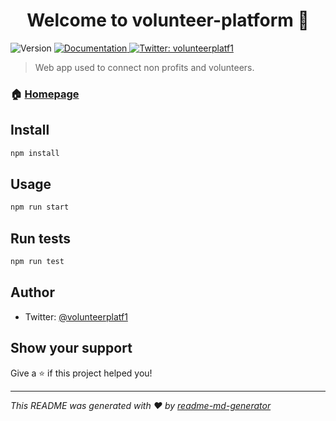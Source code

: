 <h1 align="center">Welcome to volunteer-platform 👋</h1>
<p>
  <img alt="Version" src="https://img.shields.io/badge/version-0.1.0-blue.svg?cacheSeconds=2592000" />
  <a href="https://jeremiahtenbrink.github.io/volunteer-platform/">
    <img alt="Documentation" src="https://img.shields.io/badge/documentation-yes-brightgreen.svg" target="_blank" />
  </a>
  <a href="https://twitter.com/volunteerplatf1">
    <img alt="Twitter: volunteerplatf1" src="https://img.shields.io/twitter/follow/volunteerplatf1.svg?style=social" target="_blank" />
  </a>
</p>

> Web app used to connect non profits and volunteers.

### 🏠 [Homepage](https://volunteerplatform.netlify.com)

## Install

```sh
npm install
```

## Usage

```sh
npm run start
```

## Run tests

```sh
npm run test
```

## Author

* Twitter: [@volunteerplatf1](https://twitter.com/volunteerplatf1)

## Show your support

Give a ⭐️ if this project helped you!

***
_This README was generated with ❤️ by [readme-md-generator](https://github.com/kefranabg/readme-md-generator)_